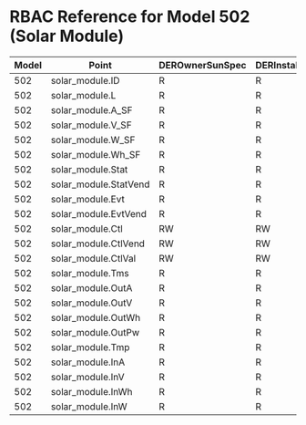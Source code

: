 # RBAC Reference for Model 502 (Solar Module)

| Model | Point | DEROwnerSunSpec | DERInstallerSunSpec | DERVendorSunSpec | ServiceProviderSunSpec | GridOperatorSunSpec |
|-------|-------|------------------|---------------------|------------------|------------------------|---------------------|
| 502 | solar_module.ID | R | R | R | R | R |
| 502 | solar_module.L | R | R | R | R | R |
| 502 | solar_module.A_SF | R | R | R | R | R |
| 502 | solar_module.V_SF | R | R | R | R | R |
| 502 | solar_module.W_SF | R | R | R | R | R |
| 502 | solar_module.Wh_SF | R | R | R | R | R |
| 502 | solar_module.Stat | R | R | R | R | R |
| 502 | solar_module.StatVend | R | R | R | R | R |
| 502 | solar_module.Evt | R | R | R | R | R |
| 502 | solar_module.EvtVend | R | R | R | R | R |
| 502 | solar_module.Ctl | RW | RW | RW | RW | RW |
| 502 | solar_module.CtlVend | RW | RW | RW | RW | RW |
| 502 | solar_module.CtlVal | RW | RW | RW | RW | RW |
| 502 | solar_module.Tms | R | R | R | R | R |
| 502 | solar_module.OutA | R | R | R | R | R |
| 502 | solar_module.OutV | R | R | R | R | R |
| 502 | solar_module.OutWh | R | R | R | R | R |
| 502 | solar_module.OutPw | R | R | R | R | R |
| 502 | solar_module.Tmp | R | R | R | R | R |
| 502 | solar_module.InA | R | R | R | R | R |
| 502 | solar_module.InV | R | R | R | R | R |
| 502 | solar_module.InWh | R | R | R | R | R |
| 502 | solar_module.InW | R | R | R | R | R |

